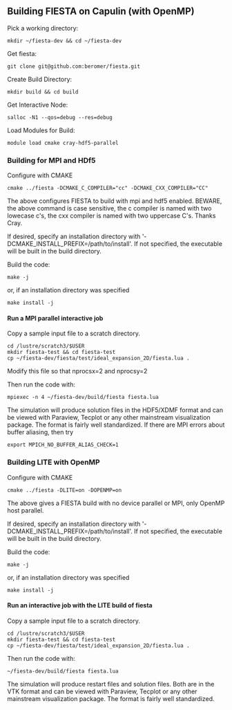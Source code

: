## Building FIESTA on Capulin (with OpenMP)

Pick a working directory:
```
mkdir ~/fiesta-dev && cd ~/fiesta-dev
```

Get fiesta:
```
git clone git@github.com:beromer/fiesta.git
```

Create Build Directory:
```
mkdir build && cd build
```

Get Interactive Node:
```
salloc -N1 --qos=debug --res=debug
```

Load Modules for Build:
```
module load cmake cray-hdf5-parallel
```

### Building for MPI and HDf5
Configure with CMAKE
```
cmake ../fiesta -DCMAKE_C_COMPILER="cc" -DCMAKE_CXX_COMPILER="CC"
```
The above configures FIESTA to build with mpi and hdf5 enabled.  BEWARE, the above command is case sensitive, the c compiler is named with two lowecase c's, the cxx compiler is named with two uppercase C's.  Thanks Cray.

If desired, specify an installation directory with '-DCMAKE_INSTALL_PREFIX=/path/to/install'.  If not specified, the executable will be built in the build directory.

Build the code:
```
make -j
```
or, if an installation directory was specified
```
make install -j
```

#### Run a MPI parallel interactive job
Copy a sample input file to a scratch directory.

```
cd /lustre/scratch3/$USER
mkdir fiesta-test && cd fiesta-test
cp ~/fiesta-dev/fiesta/test/ideal_expansion_2D/fiesta.lua .
```
Modify this file so that nprocsx=2 and nprocsy=2

Then run the code with:
```
mpiexec -n 4 ~/fiesta-dev/build/fiesta fiesta.lua
```
The simulation will produce solution files in the HDF5/XDMF format and can be viewed with Paraview, Tecplot or any other mainstream visualization package.  The format is fairly well standardized.
If there are MPI errors about buffer aliasing, then try
```
export MPICH_NO_BUFFER_ALIAS_CHECK=1
```

### Building LITE with OpenMP
Configure with CMAKE
```
cmake ../fiesta -DLITE=on -DOPENMP=on
```
The above gives a FIESTA build with no device parallel or MPI, only OpenMP host parallel.

If desired, specify an installation directory with '-DCMAKE_INSTALL_PREFIX=/path/to/install'.  If not specified, the executable will be built in the build directory.

Build the code:
```
make -j
```
or, if an installation directory was specified
```
make install -j
```

#### Run an interactive job with the LITE build of fiesta
Copy a sample input file to a scratch directory.

```
cd /lustre/scratch3/$USER
mkdir fiesta-test && cd fiesta-test
cp ~/fiesta-dev/fiesta/test/ideal_expansion_2D/fiesta.lua .
```

Then run the code with:
```
~/fiesta-dev/build/fiesta fiesta.lua
```
The simulation will produce restart files and solution files.  Both are in the VTK format and can be viewed with Paraview, Tecplot or any other mainstream visualization package.  The format is fairly well standardized.
